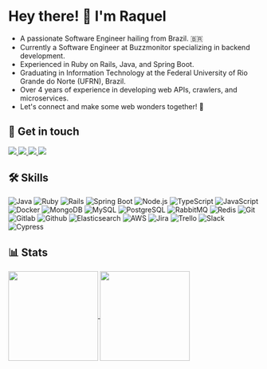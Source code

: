 # Hey there! 👋 I'm Raquel

- A passionate Software Engineer hailing from Brazil. 🇧🇷
- Currently a Software Engineer at Buzzmonitor specializing in backend development.
- Experienced in Ruby on Rails, Java, and Spring Boot.
- Graduating in Information Technology at the Federal University of Rio Grande do Norte (UFRN), Brazil.
- Over 4 years of experience in developing web APIs, crawlers, and microservices.
- Let's connect and make some web wonders together! 🚀

## 💬 Get in touch

<div>
  <a href="https://www.linkedin.com/in/raquelbrto/?locale=en_US" target="_blank">
    <img src="https://img.shields.io/badge/-LinkedIn-24292f?style=for-the-badge&logo=linkedin&logoColor=F34F28" target="_blank">
  </a> 
  <a href="raquelbrito662@gmail.com">
    <img src="https://img.shields.io/badge/Gmail-24292f?style=for-the-badge&logo=gmail&logoColor=F34F28" target="_blank">
  </a>
  
  <a href="https://instagram.com/raquelbrto" target="_blank">
    <img src="https://img.shields.io/badge/Instagram-24292f?style=for-the-badge&logo=instagram&logoColor=F34F28" target="_blank">
  </a>

  <a href="" target="_blank">
    <img src="https://img.shields.io/badge/Resume-24292f?style=for-the-badge&logo=googledocs&logoColor=F34F28" target="_blank">
  </a>
</div>

## 🛠️ Skills

<div>
  <img alt="Java" src="https://img.shields.io/badge/Java-24292f?style=for-the-badge&logo=java&logoColor=007396" target="_blank">
  <img alt="Ruby" src="https://img.shields.io/badge/Ruby-24292f?style=for-the-badge&logo=ruby&logoColor=CC342D" target="_blank">
  <img alt="Rails" src="https://img.shields.io/badge/Rails-24292f?style=for-the-badge&logo=ruby-on-rails&logoColor=CC0000" target="_blank">
  <img alt="Spring Boot" src="https://img.shields.io/badge/Spring_Boot-24292f?style=for-the-badge&logo=springboot&logoColor=6DB33F" target="_blank">
  <img alt="Node.js" src="https://img.shields.io/badge/Node.js-24292f?style=for-the-badge&logo=node.js&logoColor=339933" target="_blank">
  <img alt="TypeScript" src="https://img.shields.io/badge/TypeScript-24292f?style=for-the-badge&logo=typescript&logoColor=007ACC" target="_blank">
  <img alt="JavaScript" src="https://img.shields.io/badge/JavaScript-24292f?style=for-the-badge&logo=javascript&logoColor=F7DF1E" target="_blank">
  <img alt="Docker" src="https://img.shields.io/badge/Docker-24292f?style=for-the-badge&logo=docker&logoColor=2496ED" target="_blank">
  <img alt="MongoDB" src="https://img.shields.io/badge/MongoDB-24292f?style=for-the-badge&logo=mongodb&logoColor=47A248" target="_blank">
  <img alt="MySQL" src="https://img.shields.io/badge/MySQL-24292f?style=for-the-badge&logo=mysql&logoColor=4479A1" target="_blank">
  <img alt="PostgreSQL" src="https://img.shields.io/badge/PostgreSQL-24292f?style=for-the-badge&logo=postgresql&logoColor=336791" target="_blank">
  <img alt="RabbitMQ" src="https://img.shields.io/badge/RabbitMQ-24292f?style=for-the-badge&logo=rabbitmq&logoColor=FF6600" target="_blank">
  <img alt="Redis" src="https://img.shields.io/badge/Redis-24292f?style=for-the-badge&logo=redis&logoColor=DC382D" target="_blank">
  <img alt="Git" src="https://img.shields.io/badge/Git-24292f?style=for-the-badge&logo=git&logoColor=F05032" target="_blank">
  <img alt="Gitlab" src="https://img.shields.io/badge/Gitlab-24292f?style=for-the-badge&logo=gitlab&logoColor=FCA121" target="_blank">
  <img alt="Github" src="https://img.shields.io/badge/Github-24292f?style=for-the-badge&logo=github&logoColor=181717" target="_blank">
  <img alt="Elasticsearch" src="https://img.shields.io/badge/Elasticsearch-24292f?style=for-the-badge&logo=elasticsearch&logoColor=005571" target="_blank">
  <img alt="AWS" src="https://img.shields.io/badge/AWS-24292f?style=for-the-badge&logo=amazonaws&logoColor=FF9900" target="_blank">
  <img alt="Jira" src="https://img.shields.io/badge/Jira-24292f?style=for-the-badge&logo=jira&logoColor=0052CC" target="_blank">
  <img alt="Trello" src="https://img.shields.io/badge/Trello-24292f?style=for-the-badge&logo=trello&logoColor=0052CC" target="_blank">
  <img alt="Slack" src="https://img.shields.io/badge/Slack-24292f?style=for-the-badge&logo=slack&logoColor=4A154B" target="_blank">
  <img alt="Cypress" src="https://img.shields.io/badge/Cypress-24292f?style=for-the-badge&logo=cypress&logoColor=17202C" target="_blank">
</div>

## 📊 Stats
<a href="https://github.com/raquelbrto">
  <img height=180 align="center" src="https://github-readme-stats.vercel.app/api?username=raquelbrto&theme=github_dark_dimmed&show_icons=true&hide_border=true&count_private=true&include_all_commits=true&hide=contribs&rank_icon=github&title_color=F34F28&icon_color=F34F28&text_color=FFF6F0" />
</a>
<a href="https://github.com/raquelbrto">
  <img height=180 align="center" src="https://github-readme-stats.vercel.app/api/top-langs/?username=raquelbrto&theme=github_dark_dimmed&show_icons=true&hide_border=true&layout=compact&title_color=F34F28&text_color=FFF6F0" />
</a>
